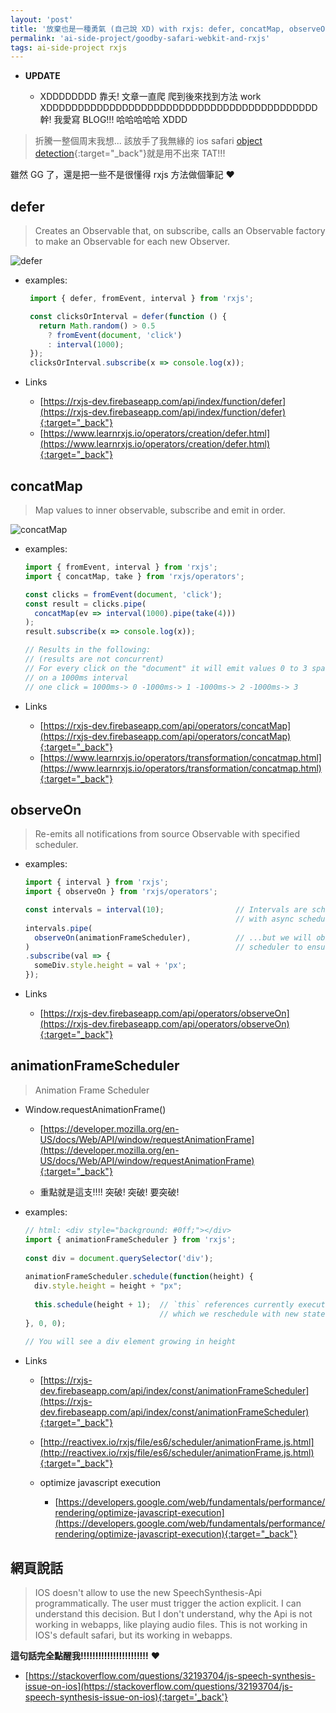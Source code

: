 ```yaml
---
layout: 'post'
title: '放棄也是一種勇氣 (自己說 XD) with rxjs: defer, concatMap, observeOn, animationFrameScheduler...'
permalink: 'ai-side-project/goodby-safari-webkit-and-rxjs'
tags: ai-side-project rxjs 
---
```


- __UPDATE__

   - XDDDDDDDD 靠夭!  文章一直爬 爬到後來找到方法 work XDDDDDDDDDDDDDDDDDDDDDDDDDDDDDDDDDDDDDDDDDDD 幹! 我愛寫 BLOG!!! 哈哈哈哈哈 XDDD

> 折騰一整個周末我想... 該放手了我無緣的 ios safari [object detection](https://yuting-object-detection.herokuapp.com/){:target="_back"}就是用不出來 TAT!!!

雖然 GG 了，還是把一些不是很懂得 rxjs 方法做個筆記 :heart:

## defer

> Creates an Observable that, on subscribe, calls an Observable factory to make an Observable for each new Observer.

![defer](https://rxjs-dev.firebaseapp.com/assets/images/marble-diagrams/defer.png)

- examples:

   ~~~js
    import { defer, fromEvent, interval } from 'rxjs';
   
    const clicksOrInterval = defer(function () {
      return Math.random() > 0.5
        ? fromEvent(document, 'click')
        : interval(1000);
    });
    clicksOrInterval.subscribe(x => console.log(x));
   ~~~

- Links

   - [https://rxjs-dev.firebaseapp.com/api/index/function/defer](https://rxjs-dev.firebaseapp.com/api/index/function/defer){:target="_back"}
   - [https://www.learnrxjs.io/operators/creation/defer.html](https://www.learnrxjs.io/operators/creation/defer.html){:target="_back"}


## concatMap

> Map values to inner observable, subscribe and emit in order.

![concatMap](https://rxjs-dev.firebaseapp.com/assets/images/marble-diagrams/concatMap.png)

- examples:

   ~~~js
   import { fromEvent, interval } from 'rxjs';
   import { concatMap, take } from 'rxjs/operators';
   
   const clicks = fromEvent(document, 'click');
   const result = clicks.pipe(
     concatMap(ev => interval(1000).pipe(take(4)))
   );
   result.subscribe(x => console.log(x));
   
   // Results in the following:
   // (results are not concurrent)
   // For every click on the "document" it will emit values 0 to 3 spaced
   // on a 1000ms interval
   // one click = 1000ms-> 0 -1000ms-> 1 -1000ms-> 2 -1000ms-> 3
   ~~~

- Links

   - [https://rxjs-dev.firebaseapp.com/api/operators/concatMap](https://rxjs-dev.firebaseapp.com/api/operators/concatMap){:target="_back"}
   - [https://www.learnrxjs.io/operators/transformation/concatmap.html](https://www.learnrxjs.io/operators/transformation/concatmap.html){:target="_back"}


## observeOn

> Re-emits all notifications from source Observable with specified scheduler.

- examples:

   ~~~js
   import { interval } from 'rxjs';
   import { observeOn } from 'rxjs/operators';
   
   const intervals = interval(10);                // Intervals are scheduled
                                                  // with async scheduler by default...
   intervals.pipe(
     observeOn(animationFrameScheduler),          // ...but we will observe on animationFrame
   )                                              // scheduler to ensure smooth animation.
   .subscribe(val => {
     someDiv.style.height = val + 'px';
   });
   ~~~

- Links

   - [https://rxjs-dev.firebaseapp.com/api/operators/observeOn](https://rxjs-dev.firebaseapp.com/api/operators/observeOn){:target="_back"}


## animationFrameScheduler

> Animation Frame Scheduler

- Window.requestAnimationFrame()

  - [https://developer.mozilla.org/en-US/docs/Web/API/window/requestAnimationFrame](https://developer.mozilla.org/en-US/docs/Web/API/window/requestAnimationFrame){:target="_back"}

  - 重點就是這支!!!! 突破! 突破! 要突破!

- examples:

   ~~~js
   // html: <div style="background: #0ff;"></div>
   import { animationFrameScheduler } from 'rxjs';
    
   const div = document.querySelector('div');
    
   animationFrameScheduler.schedule(function(height) {
     div.style.height = height + "px";
    
     this.schedule(height + 1);  // `this` references currently executing Action,
                                 // which we reschedule with new state
   }, 0, 0);
    
   // You will see a div element growing in height
   ~~~

- Links 

   - [https://rxjs-dev.firebaseapp.com/api/index/const/animationFrameScheduler](https://rxjs-dev.firebaseapp.com/api/index/const/animationFrameScheduler){:target="_back"}

   - [http://reactivex.io/rxjs/file/es6/scheduler/animationFrame.js.html](http://reactivex.io/rxjs/file/es6/scheduler/animationFrame.js.html){:target="_back"}

   - optimize javascript execution
      
      - [https://developers.google.com/web/fundamentals/performance/rendering/optimize-javascript-execution](https://developers.google.com/web/fundamentals/performance/rendering/optimize-javascript-execution){:target="_back"}


## 網頁說話

> IOS doesn't allow to use the new SpeechSynthesis-Api programmatically. The user must trigger the action explicit. I can understand this decision. But I don't understand, why the Api is not working in webapps, like playing audio files. This is not working in IOS's default safari, but its working in webapps.

__這句話完全點醒我!!!!!!!!!!!!!!!!!!!!!!!__ :heart:

- [https://stackoverflow.com/questions/32193704/js-speech-synthesis-issue-on-ios](https://stackoverflow.com/questions/32193704/js-speech-synthesis-issue-on-ios){:target='_back'}
